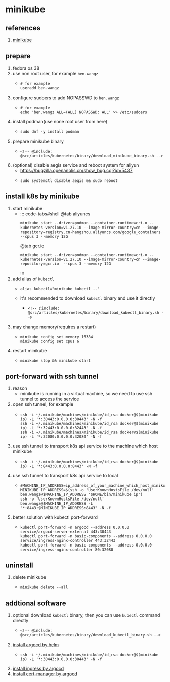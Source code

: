 # minikube

## references

1. [minikube](https://minikube.sigs.k8s.io/docs/start/)

## prepare

1. fedora os 38
2. use non root user, for example `ben.wangz`
    * ```shell
      # for example
      useradd ben.wangz
      ```
3. configure sudoers to add NOPASSWD to `ben.wangz`
    * ```shell
      # for example
      echo 'ben.wangz ALL=(ALL) NOPASSWD: ALL' >> /etc/sudoers
      ```
4. install podman(use none root user from here)
    * ```shell
      sudo dnf -y install podman
      ```
5. prepare minikube binary
    * ```shell
      <!-- @include: @src/articles/kubernetes/binary/download_minikube_binary.sh -->
      ```
6. (optional) disable aegis service and reboot system for aliyun
    * https://bugzilla.openanolis.cn/show_bug.cgi?id=5437
    * ```shell
      sudo systemctl disable aegis && sudo reboot
      ```

## install k8s by minikube

1. start minikube
    * ::: code-tabs#shell
      @tab aliyuncs
      ```shell
      minikube start --driver=podman --container-runtime=cri-o --kubernetes-version=v1.27.10 --image-mirror-country=cn --image-repository=registry.cn-hangzhou.aliyuncs.com/google_containers  --cpus 3 --memory 12G
      ```
      @tab gcr.io
      ```shell
      minikube start --driver=podman --container-runtime=cri-o --kubernetes-version=v1.27.10 --image-mirror-country=cn --image-repository=gcr.io  --cpus 3 --memory 12G
      ```
      :::
2. add alias of `kubectl`
    * ```shell
      alias kubectl="minikube kubectl --"
      ```
    * it's recommended to download `kubectl` binary and use it directly
        + ```shell
          <!-- @include: @src/articles/kubernetes/binary/download_kubectl_binary.sh -->
          ```
3. may change memory(requires a restart)
    * ```shell
      minikube config set memory 16384
      minikube config set cpus 6
      ```
4. restart minikube
    * ```shell
      minikube stop && minikube start
      ```

## port-forward with ssh tunnel

1. reason
    * minikube is running in a virtual machine, so we need to use ssh tunnel to access the service
2. open ssh tunnel, for example
    * ```shell
      ssh -i ~/.minikube/machines/minikube/id_rsa docker@$(minikube ip) -L '*:30443:0.0.0.0:30443' -N -f
      ssh -i ~/.minikube/machines/minikube/id_rsa docker@$(minikube ip) -L '*:32443:0.0.0.0:32443' -N -f
      ssh -i ~/.minikube/machines/minikube/id_rsa docker@$(minikube ip) -L '*:32080:0.0.0.0:32080' -N -f
      ```
3. use ssh tunnel to transport k8s api service to the machine which host minikube
    * ```shell
      ssh -i ~/.minikube/machines/minikube/id_rsa docker@$(minikube ip) -L '*:8443:0.0.0.0:8443' -N -f
      ```
4. use ssh tunnel to transport k8s api service to local
    * ```shell
      #MACHINE_IP_ADDRESS=ip_address_of_your_machine_which_host_minikube
      MINIKUBE_IP_ADDRESS=$(ssh -o 'UserKnownHostsFile /dev/null' ben.wangz@$MACHINE_IP_ADDRESS '$HOME/bin/minikube ip')
      ssh -o 'UserKnownHostsFile /dev/null' ben.wangz@$MACHINE_IP_ADDRESS -L "*:8443:$MINIKUBE_IP_ADDRESS:8443" -N -f
      ```
5. better solution with kubectl port-forward
    * ```shell
      kubectl port-forward -n argocd --address 0.0.0.0 service/argocd-server-external 443:30443
      kubectl port-forward -n basic-components --address 0.0.0.0 service/ingress-nginx-controller 443:32443
      kubectl port-forward -n basic-components --address 0.0.0.0 service/ingress-nginx-controller 80:32080
      ```

## uninstall

1. delete minikube
    * ```shell
      minikube delete --all
      ```

## addtional software

1. optional download `kubectl` binary, then you can use `kubectl` command directly
    * ```shell
      <!-- @include: @src/articles/kubernetes/binary/download_kubectl_binary.sh -->
      ```
2. [install argocd by helm](../helm/argocd/README.md)
    * ```shell
      ssh -i ~/.minikube/machines/minikube/id_rsa docker@$(minikube ip) -L '*:30443:0.0.0.0:30443' -N -f
      ```
3. [install ingress by argocd](../argocd/ingress/README.md)
4. [install cert-manager by argocd](../argocd/cert-manager/README.md)
